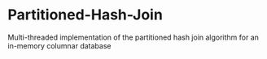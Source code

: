 # Partitioned-Hash-Join
Multi-threaded implementation of the partitioned hash join algorithm for an in-memory columnar database
